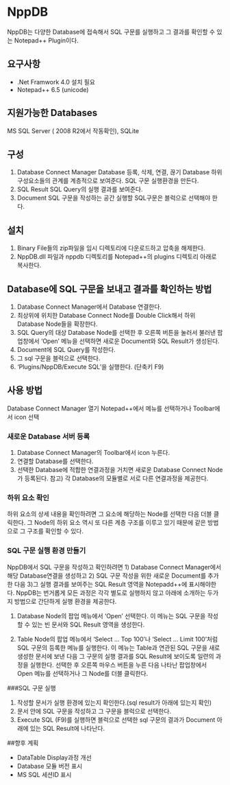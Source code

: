 # NppDB
NppDB는 다양한 Database에 접속해서 SQL 구문를 실행하고 그 결과를 확인할 수 있는 Notepad++ Plugin이다.

## 요구사항
* .Net Framwork 4.0 설치 필요
* Notepad++ 6.5 (unicode)

## 지원가능한 Databases
MS SQL Server ( 2008 R2에서 작동확인), SQLite

## 구성
1. Database Connect Manager 
	Database 등록, 삭제, 연결, 끊기
	Database 하위 구성요소들의 관계를 계층적으로 보여준다.
	SQL 구문 실행환경을 만든다.
2. SQL Result
	SQL Query의 실행 결과를 보여준다.
3. Document
	SQL 구문을 작성하는 공간
	실행할 SQL구문은 블럭으로 선택해야 한다. 

## 설치
1. Binary File들의 zip파일을 임시 디렉토리에 다운로드하고 압축을 해제한다.
2. NppDB.dll 파일과 nppdb 디렉토리를 Notepad++의 plugins 디렉토리 아래로 복사한다.


## Database에 SQL 구문을 보내고 결과를 확인하는 방법
1. Database Connect Manager에서 Database 연결한다.
2. 최상위에 위치한 Database Connect Node를 Double Click해서 하위 Database Node들을 확장한다.
3. SQL Query의 대상 Database Node를 선택한 후 오른쪽 버튼을 눌러서 불러낸 팝업창에서 ‘Open’ 메뉴을 선택하면 새로운 Document와 SQL Result가 생성된다.
4. Document에 SQL Query를 작성한다.
5. 그 sql 구문을 블럭으로 선택한다.
6. ‘Plugins/NppDB/Execute SQL’을 실행한다. (단축키 F9)

## 사용 방법
Database Connect Manager 열기
Notepad++에서 메뉴를 선택하거나 Toolbar에서 icon 선택

### 새로운 Database 서버 등록
1. Database Connect Manager의 Toolbar에서 icon 누른다.
2. 연결할 Database를 선택한다.
3. 선택한 Database에 적합한 연결과정을 거치면 새로운 Database Connect Node가 등록된다.
	참고) 각 Database의 모듈별로 서로 다른 연결과정을 제공한다. 
    
### 하위 요소 확인
하위 요소의 상세 내용을 확인하려면 그 요소에 해당하는 Node를 선택한 다음 더블 클릭한다.
그 Node의 하위 요소 역시 또 다른 계층 구조를 이루고 있기 때문에 같은 방법으로 그 구조를 확인할 수 있다.

### SQL 구문 실행 환경 만들기
NppDB에서 SQL 구문을 작성하고 확인하려면 1) Database Connect Manager에서 해당 Database연결을 생성하고  2) SQL 구문 작성을 위한 새로운 Document를 추가한 다음 3)그 실행 결과를 보여주는 SQL Result 영역을  Notepadd++에 표시해야한다.
NppDB는 번거롭게 모든 과정은 각각 별도로 실행하지 않고 아래에 소개하는 두가지 방법으로 간단하게 실행 환경을 제공한다.

1. Database Node의 팝업 메뉴에서 ‘Open’ 선택한다.
	이 메뉴는 SQL 구문을 작성할 수 있는 빈 문서와 SQL Result 영역을 생성한다.
	
2. Table Node의 팝업 메뉴에서 ‘Select … Top 100’나 ‘Select … Limit 100’처럼 SQL 구문의 등록한 메뉴를 실행한다.
	이 메뉴는 Table과 연관된 SQL 구문을 새로 생성한 문서에 보낸 다음 그 구문의 실행 결과를 SQL Result에 보이도록 일련의 과정을 실행한다.
	선택한 후 오른쪽 마우스 버튼을 누른 다음 나타난 팝업창에서 Open 메뉴를 선택하거나 그 Node를 더블 클릭한다.

###SQL 구문 실행
1. 작성할 문서가 실행 환경에 있는지 확인한다.(sql result가 아래에 있는지 확인)
2. 문서 안에 SQL 구문을 작성하고 그 구문을 블럭으로 선택한다. 
3. Execute SQL (F9)를 실행하면 블럭으로 선택한 sql 구문의 결과가 Document 아래에 있는 SQL Result에 나타난다.


##향후 계획
* DataTable Display과정 개선
* Database 모듈 버전 표시
* MS SQL 세션ID 표시
